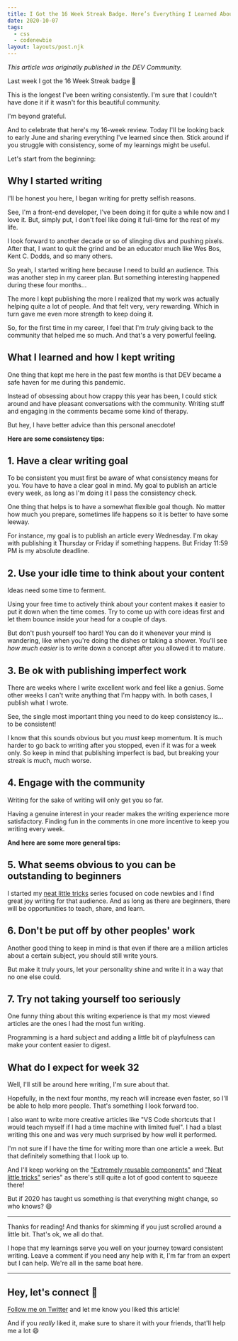 ```yaml
---
title: I Got the 16 Week Streak Badge. Here’s Everything I Learned About Consistency
date: 2020-10-07
tags:
  - css
  - codenewbie
layout: layouts/post.njk
---
```


_This article was originally published in the DEV Community._

Last week I got the 16 Week Streak badge 🥳

This is the longest I've been writing consistently. I'm sure that I couldn't have done it if it wasn't for this beautiful community.

I'm beyond grateful.

And to celebrate that here's my 16-week review. Today I'll be looking back to early June and sharing everything I've learned since then. Stick around if you struggle with consistency, some of my learnings might be useful.

Let's start from the beginning:

## Why I started writing

I'll be honest you here, I began writing for pretty selfish reasons.

See, I'm a front-end developer, I've been doing it for quite a while now and I love it. But, simply put, I don't feel like doing it full-time for the rest of my life.

I look forward to another decade or so of slinging divs and pushing pixels. After that, I want to quit the grind and be an educator much like Wes Bos, Kent C. Dodds, and so many others.

So yeah, I started writing here because I need to build an audience. This was another step in my career plan. But something interesting happened during these four months...

The more I kept publishing the more I realized that my work was actually helping quite a lot of people. And that felt very, very rewarding. Which in turn gave me even more strength to keep doing it.

So, for the first time in my career, I feel that I'm _truly_ giving back to the community that helped me so much. And that's a very powerful feeling.

## What I learned and how I kept writing

One thing that kept me here in the past few months is that DEV became a safe haven for me during this pandemic.

Instead of obsessing about how crappy this year has been, I could stick around and have pleasant conversations with the community. Writing stuff and engaging in the comments became some kind of therapy.

But hey, I have better advice than this personal anecdote!

**Here are some consistency tips:**

## 1. Have a clear writing goal

To be consistent you must first be aware of what consistency means for you. You have to have a clear goal in mind. My goal to publish an article every week, as long as I'm doing it I pass the consistency check.

One thing that helps is to have a somewhat flexible goal though. No matter how much you prepare, sometimes life happens so it is better to have some leeway.

For instance, my goal is to publish an article every Wednesday. I'm okay with publishing it Thursday or Friday if something happens. But Friday 11:59 PM is my absolute deadline.

## 2. Use your idle time to think about your content

Ideas need some time to ferment.

Using your free time to actively think about your content makes it easier to put it down when the time comes. Try to come up with core ideas first and let them bounce inside your head for a couple of days.

But don't push yourself too hard! You can do it whenever your mind is wandering, like when you're doing the dishes or taking a shower. You'll see _how much easier_ is to write down a concept after you allowed it to mature.

## 3. Be ok with publishing imperfect work

There are weeks where I write excellent work and feel like a genius. Some other weeks I can't write anything that I'm happy with. In both cases, I publish what I wrote.

See, the single most important thing you need to do keep consistency is… to be consistent!

I know that this sounds obvious but you _must_ keep momentum. It is much harder to go back to writing after you stopped, even if it was for a week only. So keep in mind that publishing imperfect is bad, but breaking your streak is much, much worse.

## 4. Engage with the community

Writing for the sake of writing will only get you so far.

Having a genuine interest in your reader makes the writing experience more satisfactory. Finding fun in the comments in one more incentive to keep you writing every week.

**And here are some more general tips:**

## 5. What seems obvious to you can be outstanding to beginners

I started my [neat little tricks](https://dev.to/vtrpldn/series/8696) series focused on code newbies and I find great joy writing for that audience. And as long as there are beginners, there will be opportunities to teach, share, and learn.

## 6. Don't be put off by other peoples' work

Another good thing to keep in mind is that even if there are a million articles about a certain subject, you should still write yours.

But make it truly yours, let your personality shine and write it in a way that no one else could.

## 7. Try not taking yourself too seriously

One funny thing about this writing experience is that my most viewed articles are the ones I had the most fun writing.

Programming is a hard subject and adding a little bit of playfulness can make your content easier to digest.

## What do I expect for week 32

Well, I'll still be around here writing, I'm sure about that.

Hopefully, in the next four months, my reach will increase even faster, so I'll be able to help more people. That's something I look forward too.

I also want to write more creative articles like "VS Code shortcuts that I would teach myself if I had a time machine with limited fuel". I had a blast writing this one and was very much surprised by how well it performed.

I'm not sure if I have the time for writing more than one article a week. But that definitely something that I look up to.

And I'll keep working on the ["Extremely reusable components"](https://dev.to/vtrpldn/series/8380) and ["Neat little tricks"](https://dev.to/vtrpldn/series/8696) series" as there's still quite a lot of good content to squeeze there!

But if 2020 has taught us something is that everything might change, so who knows? 😄

---

Thanks for reading! And thanks for skimming if you just scrolled around a little bit. That's ok, we all do that.

I hope that my learnings serve you well on your journey toward consistent writing. Leave a comment if you need any help with it, I'm far from an expert but I can help. We're all in the same boat here.

---

## Hey, let's connect 👋

[Follow me on Twitter](https://twitter.com/paladini_dev) and let me know you liked this article!

And if you _really_ liked it, make sure to share it with your friends, that'll help me a lot 😄
